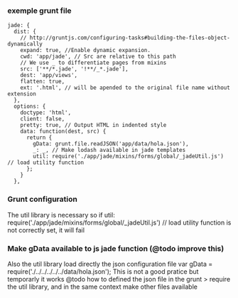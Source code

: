### exemple grunt file

```
jade: {
  dist: {
    // http://gruntjs.com/configuring-tasks#building-the-files-object-dynamically
    expand: true, //Enable dynamic expansion.
    cwd: 'app/jade', // Src are relative to this path
    // We use _ to differentiate pages from mixins
    src: ['**/*.jade', '!**/_*.jade'],
    dest: 'app/views',
    flatten: true,
    ext: '.html', // will be apended to the original file name without extension
  },
  options: {
    doctype: 'html',
    client: false,
    pretty: true, // Output HTML in indented style
    data: function(dest, src) {
      return {
        gData: grunt.file.readJSON('app/data/hola.json'),
        _: _, // Make lodash available in jade templates
        util: require('./app/jade/mixins/forms/global/_jadeUtil.js') // load utility function
      };
    }
  },
```
### Grunt configuration

The util library is necessary so if
util: require('./app/jade/mixins/forms/global/_jadeUtil.js') // load utility function
is not correctly set, it will fail

### Make gData available to js jade function (@todo improve this)

Also the util library load directly the json configuration file
var gData = require('./../../../../../data/hola.json');
This is not a good pratice but temporarly it works
@todo how to defined the json file in the grunt >
require the util library, and in the same context make other files available

